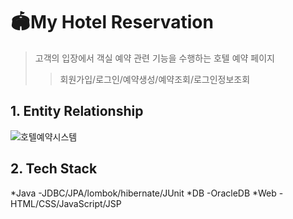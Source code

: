 # 🏟My Hotel Reservation
> 고객의 입장에서 객실 예약 관련 기능을 수행하는 호텔 예약 페이지
>> 회원가입/로그인/예약생성/예약조회/로그인정보조회


## 1. Entity Relationship

![호텔예약시스템](https://user-images.githubusercontent.com/57335699/132653026-68a04107-a4ee-4e2f-9fdf-ef5ce867ee40.PNG)

## 2. Tech Stack

*Java
 -JDBC/JPA/lombok/hibernate/JUnit
*DB
 -OracleDB
*Web
 -HTML/CSS/JavaScript/JSP

